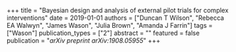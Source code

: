 +++
title = "Bayesian design and analysis of external pilot trials for complex interventions"
date = 2019-01-01
authors = ["Duncan T Wilson", "Rebecca EA Walwyn", "James Wason", "Julia Brown", "Amanda J Farrin"]
tags = ["Wason"]
publication_types = ["2"]
abstract = ""
featured = false
publication = "*arXiv preprint arXiv:1908.05955*"
+++


